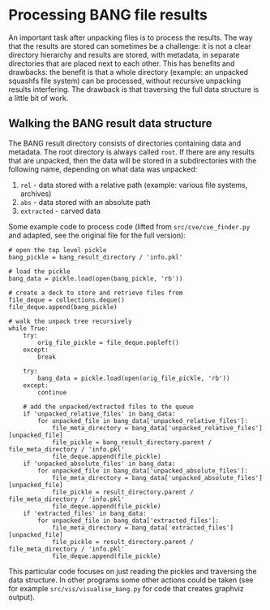 # Processing BANG file results

An important task after unpacking files is to process the results. The way that
the results are stored can sometimes be a challenge: it is not a clear
directory hierarchy and results are stored, with metadata, in separate
directories that are placed next to each other. This has benefits and
drawbacks: the benefit is that a whole directory (example: an unpacked squashfs
file system) can be processed, without recursive unpacking results
interfering. The drawback is that traversing the full data structure is a
little bit of work.

## Walking the BANG result data structure

The BANG result directory consists of directories containing data and
metadata. The root directory is always called `root`. If there are any results
that are unpacked, then the data will be stored in a subdirectories with the
following name, depending on what data was unpacked:

1. `rel` - data stored with a relative path (example: various
   file systems, archives)
2. `abs` - data stored with an absolute path
3. `extracted` - carved data

Some example code to process code (lifted from `src/cve/cve_finder.py` and
adapted, see the original file for the full version):

```
# open the top level pickle
bang_pickle = bang_result_directory / 'info.pkl'

# load the pickle
bang_data = pickle.load(open(bang_pickle, 'rb'))

# create a deck to store and retrieve files from
file_deque = collections.deque()
file_deque.append(bang_pickle)

# walk the unpack tree recursively
while True:
    try:
        orig_file_pickle = file_deque.popleft()
    except:
        break

    try:
        bang_data = pickle.load(open(orig_file_pickle, 'rb'))
    except:
        continue

    # add the unpacked/extracted files to the queue
    if 'unpacked_relative_files' in bang_data:
        for unpacked_file in bang_data['unpacked_relative_files']:
            file_meta_directory = bang_data['unpacked_relative_files'][unpacked_file]
            file_pickle = bang_result_directory.parent / file_meta_directory / 'info.pkl'
            file_deque.append(file_pickle)
    if 'unpacked_absolute_files' in bang_data:
        for unpacked_file in bang_data['unpacked_absolute_files']:
            file_meta_directory = bang_data['unpacked_absolute_files'][unpacked_file]
            file_pickle = result_directory.parent / file_meta_directory / 'info.pkl'
            file_deque.append(file_pickle)
    if 'extracted_files' in bang_data:
        for unpacked_file in bang_data['extracted_files']:
            file_meta_directory = bang_data['extracted_files'][unpacked_file]
            file_pickle = result_directory.parent / file_meta_directory / 'info.pkl'
            file_deque.append(file_pickle)
```

This particular code focuses on just reading the pickles and traversing the
data structure. In other programs some other actions could be taken (see for
example `src/vis/visualise_bang.py` for code that creates graphviz output).
